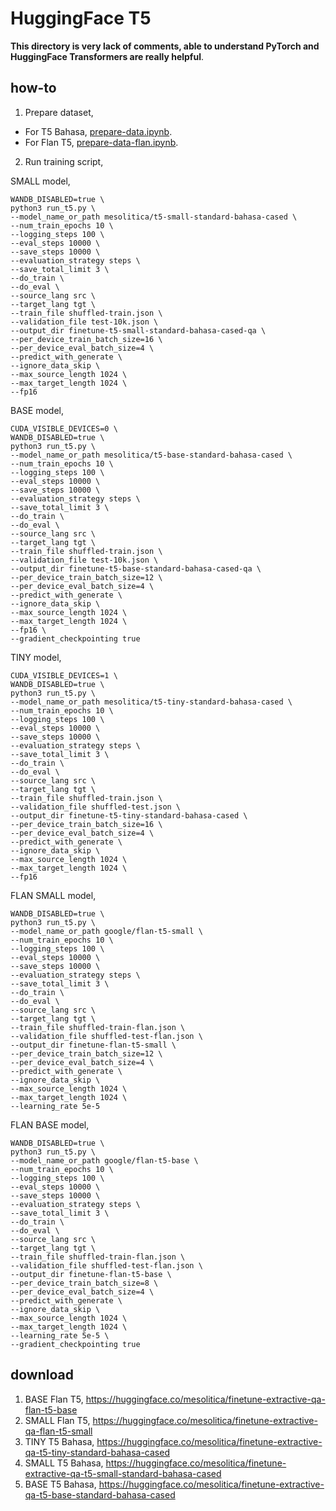 # HuggingFace T5

**This directory is very lack of comments, able to understand PyTorch and HuggingFace Transformers are really helpful**.

## how-to

1. Prepare dataset,

- For T5 Bahasa, [prepare-data.ipynb](prepare-data.ipynb).
- For Flan T5, [prepare-data-flan.ipynb](prepare-data-flan.ipynb).

2. Run training script,

SMALL model,
```
WANDB_DISABLED=true \
python3 run_t5.py \
--model_name_or_path mesolitica/t5-small-standard-bahasa-cased \
--num_train_epochs 10 \
--logging_steps 100 \
--eval_steps 10000 \
--save_steps 10000 \
--evaluation_strategy steps \
--save_total_limit 3 \
--do_train \
--do_eval \
--source_lang src \
--target_lang tgt \
--train_file shuffled-train.json \
--validation_file test-10k.json \
--output_dir finetune-t5-small-standard-bahasa-cased-qa \
--per_device_train_batch_size=16 \
--per_device_eval_batch_size=4 \
--predict_with_generate \
--ignore_data_skip \
--max_source_length 1024 \
--max_target_length 1024 \
--fp16
```

BASE model,
```
CUDA_VISIBLE_DEVICES=0 \
WANDB_DISABLED=true \
python3 run_t5.py \
--model_name_or_path mesolitica/t5-base-standard-bahasa-cased \
--num_train_epochs 10 \
--logging_steps 100 \
--eval_steps 10000 \
--save_steps 10000 \
--evaluation_strategy steps \
--save_total_limit 3 \
--do_train \
--do_eval \
--source_lang src \
--target_lang tgt \
--train_file shuffled-train.json \
--validation_file test-10k.json \
--output_dir finetune-t5-base-standard-bahasa-cased-qa \
--per_device_train_batch_size=12 \
--per_device_eval_batch_size=4 \
--predict_with_generate \
--ignore_data_skip \
--max_source_length 1024 \
--max_target_length 1024 \
--fp16 \
--gradient_checkpointing true
```

TINY model,
```
CUDA_VISIBLE_DEVICES=1 \
WANDB_DISABLED=true \
python3 run_t5.py \
--model_name_or_path mesolitica/t5-tiny-standard-bahasa-cased \
--num_train_epochs 10 \
--logging_steps 100 \
--eval_steps 10000 \
--save_steps 10000 \
--evaluation_strategy steps \
--save_total_limit 3 \
--do_train \
--do_eval \
--source_lang src \
--target_lang tgt \
--train_file shuffled-train.json \
--validation_file shuffled-test.json \
--output_dir finetune-t5-tiny-standard-bahasa-cased \
--per_device_train_batch_size=16 \
--per_device_eval_batch_size=4 \
--predict_with_generate \
--ignore_data_skip \
--max_source_length 1024 \
--max_target_length 1024 \
--fp16
```

FLAN SMALL model,
```
WANDB_DISABLED=true \
python3 run_t5.py \
--model_name_or_path google/flan-t5-small \
--num_train_epochs 10 \
--logging_steps 100 \
--eval_steps 10000 \
--save_steps 10000 \
--evaluation_strategy steps \
--save_total_limit 3 \
--do_train \
--do_eval \
--source_lang src \
--target_lang tgt \
--train_file shuffled-train-flan.json \
--validation_file shuffled-test-flan.json \
--output_dir finetune-flan-t5-small \
--per_device_train_batch_size=12 \
--per_device_eval_batch_size=4 \
--predict_with_generate \
--ignore_data_skip \
--max_source_length 1024 \
--max_target_length 1024 \
--learning_rate 5e-5
```

FLAN BASE model,
```
WANDB_DISABLED=true \
python3 run_t5.py \
--model_name_or_path google/flan-t5-base \
--num_train_epochs 10 \
--logging_steps 100 \
--eval_steps 10000 \
--save_steps 10000 \
--evaluation_strategy steps \
--save_total_limit 3 \
--do_train \
--do_eval \
--source_lang src \
--target_lang tgt \
--train_file shuffled-train-flan.json \
--validation_file shuffled-test-flan.json \
--output_dir finetune-flan-t5-base \
--per_device_train_batch_size=8 \
--per_device_eval_batch_size=4 \
--predict_with_generate \
--ignore_data_skip \
--max_source_length 1024 \
--max_target_length 1024 \
--learning_rate 5e-5 \
--gradient_checkpointing true
```

## download

1. BASE Flan T5, https://huggingface.co/mesolitica/finetune-extractive-qa-flan-t5-base
2. SMALL Flan T5, https://huggingface.co/mesolitica/finetune-extractive-qa-flan-t5-small
3. TINY T5 Bahasa, https://huggingface.co/mesolitica/finetune-extractive-qa-t5-tiny-standard-bahasa-cased
4. SMALL T5 Bahasa, https://huggingface.co/mesolitica/finetune-extractive-qa-t5-small-standard-bahasa-cased
5. BASE T5 Bahasa, https://huggingface.co/mesolitica/finetune-extractive-qa-t5-base-standard-bahasa-cased